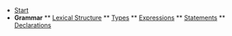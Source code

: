 * [Start](en-US/)
* **Grammar**
** [Lexical Structure](en-US/lexical)
** [Types](en-US/types)
** [Expressions](en-US/expressions)
** [Statements](en-US/statements)
** [Declarations](en-US/declarations)